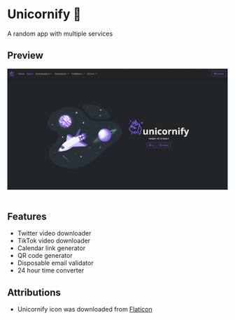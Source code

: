 # Unicornify 🦄

A random app with multiple services

## Preview

<div align="center">
  <img src="https://github.com/pizza-society/unicornify/blob/PS-26-Release-0.1.0-beta.1/previews/home.png"
    width="700" />
</div>
<br />

## Features

- Twitter video downloader
- TikTok video downloader
- Calendar link generator
- QR code generator
- Disposable email validator
- 24 hour time converter

## Attributions

- Unicornify icon was downloaded from [Flaticon](https://www.flaticon.com/free-icons/unicorn)
